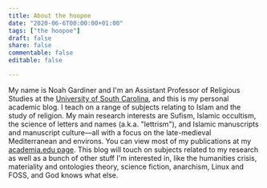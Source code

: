 ```yaml
---
title: About the hoopoe
date: "2020-06-6T00:00:00+01:00"
tags: ["the hoopoe"]
draft: false
share: false
commentable: false
editable: false

---
```


My name is Noah Gardiner and I'm an Assistant Professor of Religious Studies at the [University of South Carolina](https://www.sc.edu/study/colleges_schools/artsandsciences/religious_studies/index.php), and this is my personal academic blog. 
I teach on a range of subjects relating to Islam and the study of religion. 
My main research interests are Sufism, Islamic occultism, the science of letters and names (a.k.a. "lettrism"), and Islamic manuscripts and manuscript culture—all with a focus on the late-medieval Mediterranean and environs. 
You can view most of my publications at my [academia.edu page](https://sc.academia.edu/NoahGardiner). 
This blog will touch on subjects related to my research as well as a bunch of other stuff I'm interested in, like the humanities crisis, materiality and ontologies theory, science fiction, anarchism, Linux and FOSS, and God knows what else.

